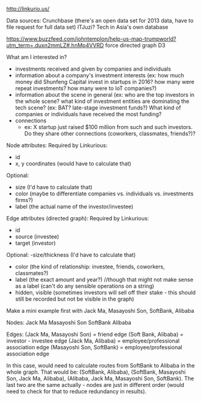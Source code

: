 http://linkurio.us/

Data sources:
Crunchbase (there's an open data set for 2013 data, have to file request for full data set)
ITJuzi?
Tech in Asia's own database

https://www.buzzfeed.com/johntemplon/help-us-map-trumpworld?utm_term=.duxn2mmLZ#.hnMp4VVRD
force directed graph D3

What am I interested in?
- investments received and given by companies and individuals
- information about a company's investment interests (ex: how much money did Shunfeng Capital invest in startups in 2016? how many were repeat investments? how many were to IoT companies?)
- information about the scene in general (ex: who are the top investors in the whole scene? what kind of investment entities are dominating the tech scene? (ex: BAT? late-stage investment funds?) What kind of companies or individuals have received the most funding?
- connections
     - ex: X startup just raised $100 million from such and such investors. Do they share other connections (coworkers, classmates, friends?)?

Node attributes:
Required by Linkurious:
- id
- x, y coordinates (would have to calculate that)

Optional:
- size (I'd have to calculate that)
- color (maybe to differentiate companies vs. individuals vs. investments firms?)
- label (the actual name of the investor/investee)

Edge attributes (directed graph):
Required by Linkurious:
- id
- source (investee)
- target (investor)

Optional:
-size/thickness (I'd have to calculate that)
- color (the kind of relationship: investee, friends, coworkers, classmates?)
- label (the exact amount and year?) //though that might not make sense as a label (can't do any sensible operations on a string)
- hidden, visible (sometimes investors will sell off their stake - this should still be recorded but not be visible in the graph)

Make a mini example first with Jack Ma, Masayoshi Son, SoftBank, Alibaba

Nodes:
Jack Ma
Masayoshi Son
SoftBank
Alibaba

Edges:
(Jack Ma, Masayoshi Son) = friend edge
(Soft Bank, Alibaba) = investor - investee edge
(Jack Ma, Alibaba) = employee/professional association edge
(Masayoshi Son, SoftBank) = employee/professional association edge

In this case, would need to calculate routes from SoftBank to Alibaba in the whole graph. That would be: (SoftBank, Alibaba), (SoftBank, Masayoshi Son, Jack Ma, Alibaba), (Alibaba, Jack Ma, Masayoshi Son, SoftBank). The last two are the same actually - nodes are just in different order (would need to check for that to reduce redundancy in results). 


